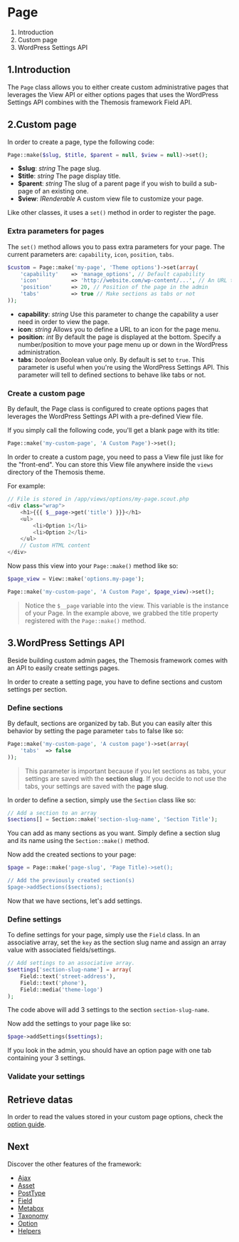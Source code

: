 Page
====

1. Introduction
2. Custom page
3. WordPress Settings API

1.Introduction
--------------

The `Page` class allows you to either create custom administrative pages that leverages the View API or either options pages that uses the WordPress Settings API combines with the Themosis framework Field API.

2.Custom page
-------------

In order to create a page, type the following code:

```php
Page::make($slug, $title, $parent = null, $view = null)->set();
```

* **$slug**: _string_ The page slug.
* **$title**: _string_ The page display title.
* **$parent**: _string_ The slug of a parent page if you wish to build a sub-page of an existing one.
* **$view**: _IRenderable_ A custom view file to customize your page.

Like other classes, it uses a `set()` method in order to register the page.

### Extra parameters for pages

The `set()` method allows you to pass extra parameters for your page. The current parameters are: `capability`, `icon`, `position`, `tabs`. 

```php
$custom = Page::make('my-page', 'Theme options')->set(array(
	'capability'	=> 'manage_options', // Default capability
	'icon'			=> 'http://website.com/wp-content/...', // An URL to an image asset
	'position'		=> 20, // Position of the page in the admin
	'tabs'			=> true // Make sections as tabs or not
));
```
- **capability**: _string_ Use this parameter to change the capability a user need in order to view the page.
- **icon**: _string_ Allows you to define a URL to an icon for the page menu.
- **position**: _int_ By default the page is displayed at the bottom. Specify a number/position to move your page menu up or down in the WordPress administration.
- **tabs**: _boolean_ Boolean value only. By default is set to `true`. This parameter is useful when you're using the WordPress Settings API. This parameter will tell to defined sections to behave like tabs or not.

### Create a custom page

By default, the Page class is configured to create options pages that leverages the WordPress Settings API with a pre-defined View file.

If you simply call the following code, you'll get a blank page with its title:

```php
Page::make('my-custom-page', 'A Custom Page')->set();
```

In order to create a custom page, you need to pass a View file just like for the "front-end". You can store this View file anywhere inside the `views` directory of the Themosis theme.

For example:

```php
// File is stored in /app/views/options/my-page.scout.php
<div class="wrap">
	<h1>{{{ $__page->get('title') }}}</h1>
	<ul>
		<li>Option 1</li>
		<li>Option 2</li>
	</ul>
	// Custom HTML content
</div>
```

Now pass this view into your `Page::make()` method like so:

```php
$page_view = View::make('options.my-page');

Page::make('my-custom-page', 'A Custom Page', $page_view)->set();
```
> Notice the `$__page` variable into the view. This variable is the instance of your Page. In the example above, we grabbed the title property registered with the `Page::make()` method.

3.WordPress Settings API
------------------------

Beside building custom admin pages, the Themosis framework comes with an API to easily create settings pages.

In order to create a setting page, you have to define sections and custom settings per section.

### Define sections

By default, sections are organized by tab. But you can easily alter this behavior by setting the page parameter `tabs` to false like so:

```php
Page::make('my-custom-page', 'A custom page')->set(array(
	'tabs'	=> false
));
```
> This parameter is important because if you let sections as tabs, your settings are saved with the **section slug**. If you decide to not use the tabs, your settings are saved with the **page slug**.

In order to define a section, simply use the `Section` class like so:

```php
// Add a section to an array
$sections[] = Section::make('section-slug-name', 'Section Title');
```

You can add as many sections as you want. Simply define a section slug and its name using the `Section::make()` method.

Now add the created sections to your page:

```php
$page = Page::make('page-slug', 'Page Title)->set();

// Add the previously created section(s)
$page->addSections($sections);
```
Now that we have sections, let's add settings.

### Define settings

To define settings for your page, simply use the `Field` class. In an associative array, set the `key` as the section slug name and assign an array value with associated fields/settings.

```php
// Add settings to an associative array.
$settings['section-slug-name'] = array(
	Field::text('street-address'),
	Field::text('phone'),
	Field::media('theme-logo')
);
```
The code above will add 3 settings to the section `section-slug-name`.

Now add the settings to your page like so:

```php
$page->addSettings($settings);
```

If you look in the admin, you should have an option page with one tab containing your 3 settings.

### Validate your settings



## Retrieve datas

In order to read the values stored in your custom page options, check the [option guide](https://github.com/themosis/documentation/blob/master/option.md).


Next
----

Discover the other features of the framework:

* [Ajax](https://github.com/themosis/documentation/blob/master/ajax.md)
* [Asset](https://github.com/themosis/documentation/blob/master/asset.md)
* [PostType](https://github.com/themosis/documentation/blob/master/posttype.md)
* [Field](https://github.com/themosis/documentation/blob/master/field.md)
* [Metabox](https://github.com/themosis/documentation/blob/master/metabox.md)
* [Taxonomy](https://github.com/themosis/documentation/blob/master/taxonomy.md)
* [Option](https://github.com/themosis/documentation/blob/master/option.md)
* [Helpers](https://github.com/themosis/documentation/blob/master/helpers.md)


